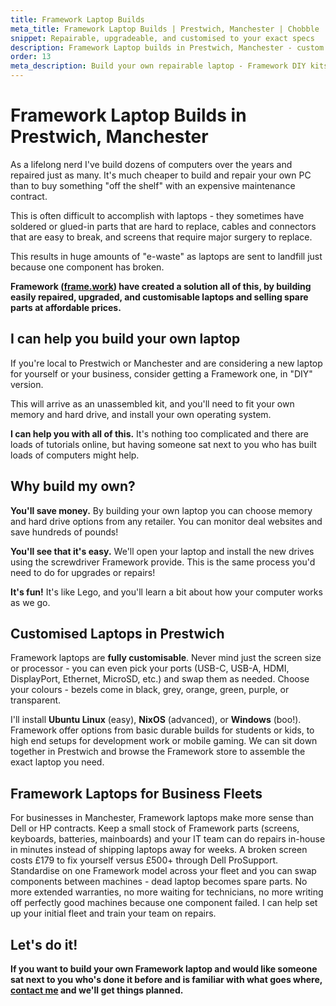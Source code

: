 ```yaml
---
title: Framework Laptop Builds
meta_title: Framework Laptop Builds | Prestwich, Manchester | Chobble
snippet: Repairable, upgradeable, and customised to your exact specs
description: Framework Laptop builds in Prestwich, Manchester - custom upgradeable and repairable laptops
order: 13
meta_description: Build your own repairable laptop - Framework DIY kits - I'll help you assemble it - save money, learn tech - Prestwich laptop builder
---
```


# Framework Laptop Builds in Prestwich, Manchester

As a lifelong nerd I've build dozens of computers over the years and repaired just as many. It's much cheaper to build and repair your own PC than to buy something "off the shelf" with an expensive maintenance contract.

This is often difficult to accomplish with laptops - they sometimes have soldered or glued-in parts that are hard to replace, cables and connectors that are easy to break, and screens that require major surgery to replace.

This results in huge amounts of "e-waste" as laptops are sent to landfill just because one component has broken.

**Framework ([frame.work](https://frame.work)) have created a solution all of this, by building easily repaired, upgraded, and customisable laptops and selling spare parts at affordable prices.**

## I can help you build your own laptop

If you're local to Prestwich or Manchester and are considering a new laptop for yourself or your business, consider getting a Framework one, in "DIY" version.

This will arrive as an unassembled kit, and you'll need to fit your own memory and hard drive, and install your own operating system.

**I can help you with all of this.** It's nothing too complicated and there are loads of tutorials online, but having someone sat next to you who has built loads of computers might help.

## Why build my own?

**You'll save money.** By building your own laptop you can choose memory and hard drive options from any retailer. You can monitor deal websites and save hundreds of pounds!

**You'll see that it's easy.** We'll open your laptop and install the new drives using the screwdriver Framework provide. This is the same process you'd need to do for upgrades or repairs!

**It's fun!** It's like Lego, and you'll learn a bit about how your computer works as we go.

## Customised Laptops in Prestwich

Framework laptops are **fully customisable**. Never mind just the screen size or processor - you can even pick your ports (USB-C, USB-A, HDMI, DisplayPort, Ethernet, MicroSD, etc.) and swap them as needed. Choose your colours - bezels come in black, grey, orange, green, purple, or transparent.

I'll install **Ubuntu Linux** (easy), **NixOS** (advanced), or **Windows** (boo!). Framework offer options from basic durable builds for students or kids, to high end setups for development work or mobile gaming. We can sit down together in Prestwich and browse the Framework store to assemble the exact laptop you need.

## Framework Laptops for Business Fleets

For businesses in Manchester, Framework laptops make more sense than Dell or HP contracts. Keep a small stock of Framework parts (screens, keyboards, batteries, mainboards) and your IT team can do repairs in-house in minutes instead of shipping laptops away for weeks. A broken screen costs £179 to fix yourself versus £500+ through Dell ProSupport. Standardise on one Framework model across your fleet and you can swap components between machines - dead laptop becomes spare parts. No more extended warranties, no more waiting for technicians, no more writing off perfectly good machines because one component failed. I can help set up your initial fleet and train your team on repairs.

## Let's do it!

**If you want to build your own Framework laptop and would like someone sat next to you who's done it before and is familiar with what goes where, [contact me](/contact/) and we'll get things planned.**
